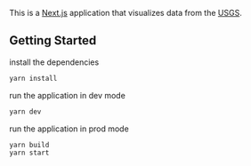 This is a [Next.js](https://nextjs.org/) application that visualizes data from the [USGS](https://earthquake.usgs.gov/).

## Getting Started

install the dependencies
```bash
yarn install
```

run the application in dev mode
```bash
yarn dev
```

run the application in prod mode
```bash
yarn build
yarn start
```


